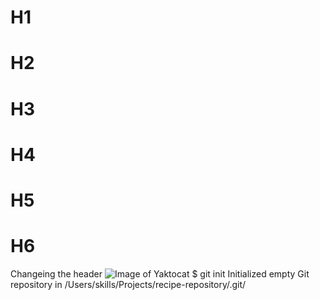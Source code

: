 # H1
# H2
# H3
# H4
# H5
# H6

Changeing the header
![Image of Yaktocat](https://octodex.github.com/images/yaktocat.png)
$ git init
Initialized empty Git repository in /Users/skills/Projects/recipe-repository/.git/
